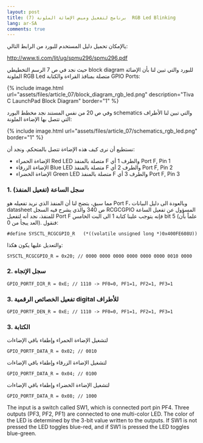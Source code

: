 ```yaml
---
layout: post
title: (7) برنامج لتفعيل وميض الإضائة الملونة  RGB Led Blinking
lang: ar-SA
comments: true
---
```


يالإمكان تحميل دليل المستخدم للبورد من الرابط التالي:

<http://www.ti.com/lit/ug/spmu296/spmu296.pdf>

حيث نجد في ص 7 الرسم التخطيطي block diagram للبورد والتي تبين لنا بأن الإضائة الملونة RGB Led متصلة بمنافذ القراءة والكتابة GPIO Ports:

{% include image.html url="assets/files/article_07/block_diagram_rgb_led.png" description="Tiva C LaunchPad Block Diagram" border="1" %}

وفي ص 20 من نفس المستند نجد مخطط البورد schematics والتي تبين لنا الأطراف التي تتصل بها الإضاءة الملونة:

{% include image.html url="assets/files/article_07/schematics_rgb_led.png" border="1" %}

نستطيع أن نرى كيف هذه الإضاءة تتصل بالمتحكم. ونجد أن:
* الإضاءة الحمراء  Red LED  متصلة بالمنفذ F والطرف 1 أي  Port F, Pin 1
* الإضاءة الزرقاء  Blue LED  متصلة بالمنفذ F والطرف 2 أي  Port F, Pin 2
* الإضاءة الخضراء  Green LED  متصلة بالمنفذ F والطرف 3 أي  Port F, Pin 3

### []()1. سجل الساعة (تفعيل المنفذ)

مما سبق، يتضح لنا أن المنفذ الذي نريد تفعيله هو Port F، وبالعودة الى دليل البيانات datasheet ص 340 والذي يشرح فيه السجل RCGCGPIO المسؤول عن تفعيل الساعة للمنفذ، نجد أنه لتفعيل Port F فإنه يتوجب علينا كتابة 1 الى البت الخامس bit 5 (علماً بأن العد يبجأ من 0). فنقول:

```
#define SYSCTL_RCGCGPIO_R   (*((volatile unsigned long *)0x400FE608U))
```
والتعديل عليها يكون هكذا:

```
SYSCTL_RCGCGPIO_R = 0x20; // 0000 0000 0000 0000 0000 0000 0010 0000
```


### []()2. سجل الإتجاه

```
GPIO_PORTF_DIR_R = 0xE; // 1110 -> PF0=0, PF1=1, PF2=1, PF3=1
```

### []()3. تفعيل الخصائص الرقمية digital للأطراف


```
GPIO_PORTF_DEN_R = 0xE; // 1110 -> PF0=0, PF1=1, PF2=1, PF3=1
```

### []()3. الكتابة

لتشغيل الإضاءة الحمراء وإطفاء باقي الإضاءات

```
GPIO_PORTF_DATA_R = 0x02; // 0010
```

لتشغيل الإضاءة الزرقاء وإطفاء باقي الإضاءات

```
GPIO_PORTF_DATA_R = 0x04; // 0100
```

لتشغيل الإضاءة الخضراء وإطفاء باقي الإضاءات

```
GPIO_PORTF_DATA_R = 0x08; // 1000
```





The input is a switch called SW1, which is connected port pin PF4. Three outputs (PF3, PF2, PF1) are connected to one multi-color LED. The color of the LED is determined by the 3-bit value written to the outputs. If SW1 is not pressed the LED toggles blue-red, and if SW1 is pressed the LED toggles blue-green.

